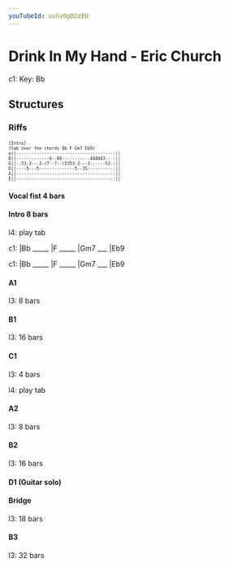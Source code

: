 ```yaml
---
youTubeId: usGv0gB2zEU
---
```


# Drink In My Hand - Eric Church

c1: Key: Bb

## Structures

### Riffs

<span style="font-size:0.7em;">

```
[Intro]
(tab over the chords Bb F Gm7 Eb9)
e||--------------------------------------:||
B||-------------6--86-----------444443---:||
G||--53-3---3-/7--7--\5353-3---3------53-:||
D||----5---5--------------5--35----------:||
A||--------------------------------------:||
E||--------------------------------------:||
```
</span>

#### Vocal fist 4 bars

#### Intro 8 bars

l4: play tab

c1: |Bb _____ |F _____ |Gm7 ___ |Eb9

c1: |Bb _____ |F _____ |Gm7 ___ |Eb9

#### A1

l3: 8 bars

#### B1

l3: 16 bars

#### C1

l3: 4 bars

l4: play tab

#### A2

l3: 8 bars

#### B2

l3: 16 bars

#### D1 (Guitar solo)

#### Bridge

l3: 18 bars

#### B3

l3: 32 bars
